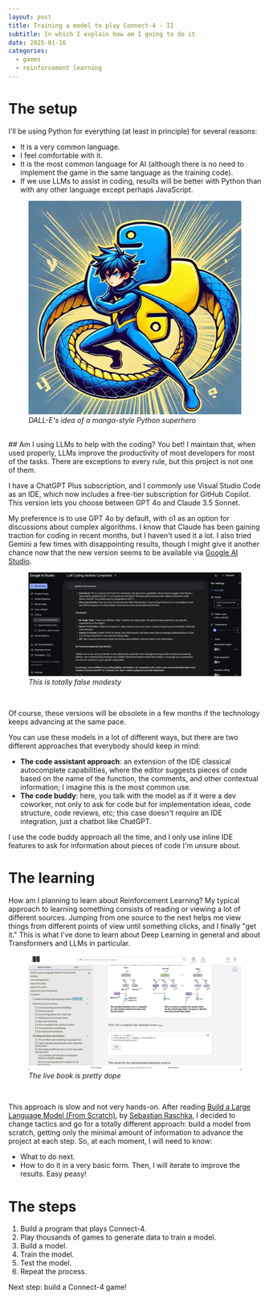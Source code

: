 ```yaml
---
layout: post
title: Training a model to play Connect-4 - II
subtitle: In which I explain how am I going to do it 
date: 2025-01-16
categories:
  - games
  - reinforcement learning
---
```

# The setup
I'll be using Python for everything (at least in principle) for several reasons:
- It is a very common language.
- I feel comfortable with it.
- It is the most common language for AI (although there is no need to implement the game in the same language as the training code).
- If we use LLMs to assist in coding, results will be better with Python than with any other language except perhaps JavaScript.

<figure>
  <img src="/assets/images/202501/superpython.webp" alt="DALL-E idea of a manga style Python superhero"/>
  <figcaption><em>DALL-E's idea of a manga-style Python superhero</em></figcaption>
</figure><br/>
## Am I using LLMs to help with the coding?
You bet! I maintain that, when used properly, LLMs improve the productivity of most developers for most of the tasks. There are exceptions to every rule, but this project is not one of them.

I have a ChatGPT Plus subscription, and I commonly use Visual Studio Code as an IDE, which now includes a free-tier subscription for GitHub Copilot. This version lets you choose between GPT 4o and Claude 3.5 Sonnet. 

My preference is to use GPT 4o by default, with o1 as an option for discussions about complex algorithms. I know that Claude has been gaining traction for coding in recent months, but I haven't used it a lot. I also tried Gemini a few times with disappointing results, though I might give it another chance now that the new version seems to be available via [Google AI Studio](https://aistudio.google.com/).

<figure>
  <img src="/assets/images/202501/googleaistudio.png" alt="Politically correct LLM"/>
  <figcaption><em>This is totally false modesty</em></figcaption>
</figure><br/>

Of course, these versions will be obsolete in a few months if the technology keeps advancing at the same pace.

You can use these models in a lot of different ways, but there are two different approaches that everybody should keep in mind:
- **The code assistant approach**: an extension of the IDE classical autocomplete capabilities, where the editor suggests pieces of code based on the name of the function, the comments, and other contextual information; I imagine this is the most common use.
- **The code buddy**: here, you talk with the model as if it were a dev coworker, not only to ask for code but for implementation ideas, code structure, code reviews, etc; this case doesn't require an IDE integration, just a chatbot like ChatGPT.

I use the code buddy approach all the time, and I only use inline IDE features to ask for information about pieces of code I'm unsure about.
# The learning
How am I planning to learn about Reinforcement Learning? My typical approach to learning something consists of reading or viewing a lot of different sources. Jumping from one source to the next helps me view things from different points of view until something clicks, and I finally "get it." This is what I've done to learn about Deep Learning in general and about Transformers and LLMs in particular. 
<figure>
  <img src="/assets/images/202501/llmlivebook.png" alt="Build a Large Language Model (From Scratch) live book"/>
  <figcaption><em>The live book is pretty dope</em></figcaption>
</figure><br/>

This approach is slow and not very hands-on. After reading [Build a Large Language Model (From Scratch)](https://livebook.manning.com/book/build-a-large-language-model-from-scratch), by [Sebastian Raschka](https://sebastianraschka.com/), I decided to change tactics and go for a totally different approach: build a model from scratch, getting only the minimal amount of information to advance the project at each step. So, at each moment, I will need to know:
- What to do next.
- How to do it in a very basic form.
Then, I will iterate to improve the results. Easy peasy!

# The steps
1. Build a program that plays Connect-4.
2. Play thousands of games to generate data to train a model.
3. Build a model.
4. Train the model.
5. Test the model.
6. Repeat the process.

Next step: build a Connect-4 game!
